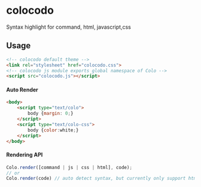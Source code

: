 colocodo
========

Syntax highlight for command, html, javascript,css

## Usage
```html
<!-- colocodo default theme -->
<link rel="stylesheet" href="colocodo.css">
<!-- colocodo js module exports global namespace of Colo -->
<script src="colocodo.js"></script>
```

#### Auto Render
```html
<body>
    <script type="text/colo">
        body {margin: 0;}
    </script>
    <script type="text/colo-css">
        body {color:white;}
    </script>
</body>
```

#### Rendering API
```javascript
Colo.render([command | js | css | html], code);
// or
Colo.render(code) // auto detect syntax, but currently only support html and css detection.
```